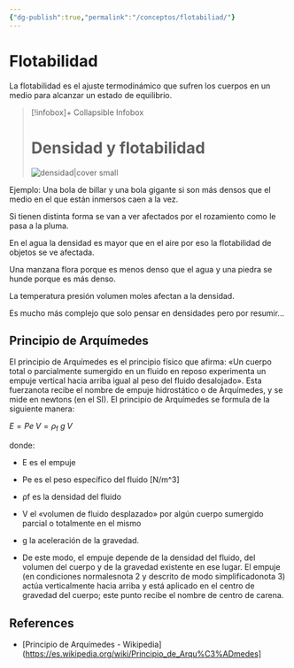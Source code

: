 ```yaml
---
{"dg-publish":true,"permalink":"/conceptos/flotabiliad/"}
---
```



# Flotabilidad

La flotabilidad es el ajuste termodinámico que sufren los cuerpos en un medio para alcanzar un estado de equilibrio.

> [!infobox]+ Collapsible Infobox
> # Densidad y flotabilidad
> ![densidad|cover small](https://i.imgur.com/7AC3Sby.jpg)

Ejemplo: Una bola de billar y una bola gigante si son más densos que el medio en el que están inmersos caen a la vez.

Si tienen distinta forma se van a ver afectados por el rozamiento como le pasa a la pluma.

En el agua la densidad es mayor que en el aire por eso la flotabilidad de objetos se ve afectada.

Una manzana flora porque es menos denso que el agua y una piedra se hunde porque es más denso.

La temperatura presión volumen moles afectan a la densidad.

Es mucho más complejo que solo pensar en densidades pero por resumir...

## Principio de Arquímedes
El principio de Arquímedes es el principio físico que afirma: «Un cuerpo total o parcialmente sumergido en un fluido en reposo experimenta un empuje vertical hacia arriba igual al peso del fluido desalojado». Esta fuerzanota recibe el nombre de empuje hidrostático o de Arquímedes, y se mide en newtons (en el SI). El principio de Arquímedes se formula de la siguiente manera: 

$\displaystyle E=Pe\;V=\rho _{\text{f}}\;g\;V\;$

donde:
- E es el empuje
- Pe es el peso específico del fluido [N/m^3]
- ρf es la densidad del fluido
- V el «volumen de fluido desplazado» por algún cuerpo sumergido parcial o totalmente en el mismo
- g la aceleración de la gravedad. 

- De este modo, el empuje depende de la densidad del fluido, del volumen del cuerpo y de la gravedad existente en ese lugar. El empuje (en condiciones normalesnota 2​ y descrito de modo simplificadonota 3​) actúa verticalmente hacia arriba y está aplicado en el centro de gravedad del cuerpo; este punto recibe el nombre de centro de carena. 


## References
- [Principio de Arquímedes - Wikipedia](https://es.wikipedia.org/wiki/Principio_de_Arqu%C3%ADmedes]
